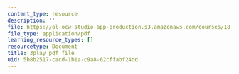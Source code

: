 ```yaml
---
content_type: resource
description: ''
file: https://ol-ocw-studio-app-production.s3.amazonaws.com/courses/18-01sc-single-variable-calculus-fall-2010/5b8b2517cacd1b1ac9a862cffabf24dd_CXKoCMVqM9s.pdf
file_type: application/pdf
learning_resource_types: []
resourcetype: Document
title: 3play pdf file
uid: 5b8b2517-cacd-1b1a-c9a8-62cffabf24dd
---
```

